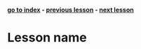 #### [go to index](https://github.com/KerimCETINBAS/golang) - [previous lesson](https://github.com/KerimCETINBAS/golang/tree/lesson_2) - [next lesson](https://github.com/KerimCETINBAS/golang/tree/lesson_2)

&#10;

# Lesson name
